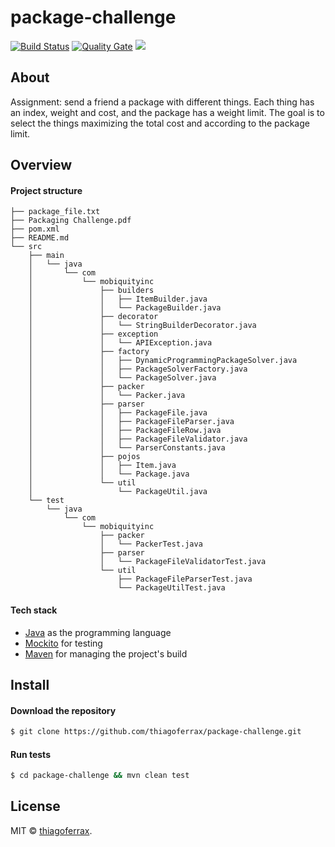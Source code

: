 # package-challenge
> 

[![Build Status](https://travis-ci.org/thiagoferrax/package-challenge.svg?branch=master)](https://travis-ci.org/thiagoferrax/package-challenge)
[![Quality Gate](https://sonarcloud.io/api/project_badges/measure?project=com.mobiquityinc%3Apackage-challenge&metric=alert_status)](https://sonarcloud.io/dashboard?id=com.mobiquityinc%3Apackage-challenge)
<a href="https://opensource.org/licenses/MIT"><img src="https://img.shields.io/badge/License-MIT-blue.svg"></a>

## About

Assignment: send a friend a package with different things. Each thing has an index, weight and cost, and the package has a weight limit. The goal is to select the things maximizing the total cost and according to the package limit.

## Overview

#### Project structure
```
├── package_file.txt
├── Packaging Challenge.pdf
├── pom.xml
├── README.md
└── src
    ├── main
    │   └── java
    │       └── com
    │           └── mobiquityinc
    │               ├── builders
    │               │   ├── ItemBuilder.java
    │               │   └── PackageBuilder.java
    │               ├── decorator
    │               │   └── StringBuilderDecorator.java
    │               ├── exception
    │               │   └── APIException.java
    │               ├── factory
    │               │   ├── DynamicProgrammingPackageSolver.java
    │               │   ├── PackageSolverFactory.java
    │               │   └── PackageSolver.java
    │               ├── packer
    │               │   └── Packer.java
    │               ├── parser
    │               │   ├── PackageFile.java
    │               │   ├── PackageFileParser.java
    │               │   ├── PackageFileRow.java
    │               │   ├── PackageFileValidator.java
    │               │   └── ParserConstants.java
    │               ├── pojos
    │               │   ├── Item.java
    │               │   └── Package.java
    │               └── util
    │                   └── PackageUtil.java
    └── test
        └── java
            └── com
                └── mobiquityinc
                    ├── packer
                    │   └── PackerTest.java
                    ├── parser
                    │   └── PackageFileValidatorTest.java
                    └── util
                        ├── PackageFileParserTest.java
                        └── PackageUtilTest.java
```

#### Tech stack
* [Java](https://www.java.com/) as the programming language
* [Mockito](https://site.mockito.org/) for testing
* [Maven](https://maven.apache.org/) for managing the project's build

## Install
#### Download the repository
```sh
$ git clone https://github.com/thiagoferrax/package-challenge.git
```
#### Run tests
```sh
$ cd package-challenge && mvn clean test
```

## License

MIT © [thiagoferrax](https://github.com/thiagoferrax).

